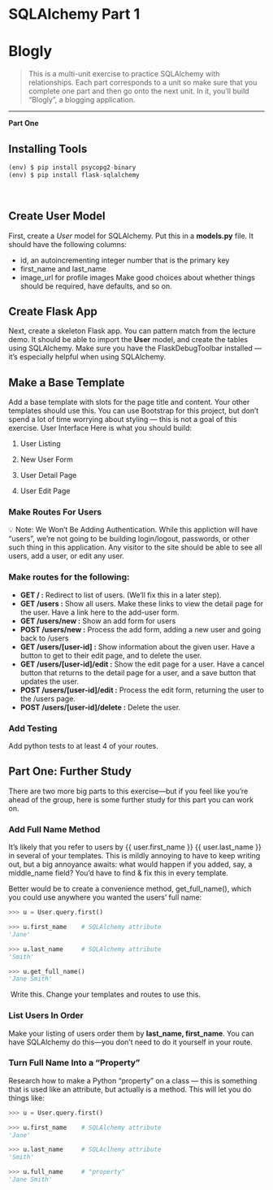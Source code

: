 # SQLAlchemy Part 1
# Blogly
> This is a multi-unit exercise to practice SQLAlchemy with relationships. Each part corresponds to a unit so make sure that you complete one part and then go onto the next unit.
> In it, you’ll build “Blogly”, a blogging application.
---
**Part One**
## Installing Tools 

```python
(env) $ pip install psycopg2-binary
(env) $ pip install flask-sqlalchemy
```
​
## Create User Model

First, create a *User* model for SQLAlchemy. Put this in a **models.py** file.
It should have the following columns:
* id, an autoincrementing integer number that is the primary key
* first_name and last_name
* image_url for profile images
Make good choices about whether things should be required, have defaults, and so on.

## Create Flask App
Next, create a skeleton Flask app. You can pattern match from the lecture demo.
It should be able to import the **User** model, and create the tables using SQLAlchemy. Make sure you have the FlaskDebugToolbar installed — it’s especially helpful when using SQLAlchemy.

## Make a Base Template
Add a base template with slots for the page title and content. Your other templates should use this.
You can use Bootstrap for this project, but don’t spend a lot of time worrying about styling — this is not a goal of this exercise.
User Interface
Here is what you should build:

1. User Listing

2. New User Form

3. User Detail Page

4. User Edit Page

### Make Routes For Users
💡
Note: We Won’t Be Adding Authentication. While this appliction will have “users”, we’re not going to be building login/logout, passwords, or other such thing in this application. Any visitor to the site should be able to see all users, add a user, or edit any user.

### Make routes for the following:

- **GET / :** Redirect to list of users. (We’ll fix this in a later step).
- **GET /users :** Show all users. Make these links to view the detail page for the user. Have a link here to the add-user form.
- **GET /users/new :** Show an add form for users
- **POST /users/new :** Process the add form, adding a new user and going back to /users
- **GET /users/[user-id] :** Show information about the given user. Have a button to get to their edit page, and to delete the user.
- **GET /users/[user-id]/edit :** Show the edit page for a user. Have a cancel button that returns to the detail page for a user, and a save button that updates the user.
- **POST /users/[user-id]/edit :** Process the edit form, returning the user to the /users page.
- **POST /users/[user-id]/delete :** Delete the user.

### Add Testing
Add python tests to at least 4 of your routes.

## Part One: Further Study
There are two more big parts to this exercise—but if you feel like you’re ahead of the group, here is some further study for this part you can work on.

### Add Full Name Method
It’s likely that you refer to users by {{ user.first_name }} {{ user.last_name }} in several of your templates. This is mildly annoying to have to keep writing out, but a big annoyance awaits: what would happen if you added, say, a middle_name field? You’d have to find & fix this in every template.

Better would be to create a convenience method, get_full_name(), which you could use anywhere you wanted the users’ full name:

```python
>>> u = User.query.first()

>>> u.first_name    # SQLAlchemy attribute
'Jane'

>>> u.last_name     # SQLAlchemy attribute
'Smith'

>>> u.get_full_name()
'Jane Smith'
```
​
Write this.
Change your templates and routes to use this.

### List Users In Order

Make your listing of users order them by **last_name, first_name**.
You can have SQLAlchemy do this—you don’t need to do it yourself in your route.

### Turn Full Name Into a “Property”

Research how to make a Python “property” on a class — this is something that is used like an attribute, but actually is a method. This will let you do things like:
```python
>>> u = User.query.first()

>>> u.first_name    # SQLAlchemy attribute
'Jane'

>>> u.last_name     # SQLAclhemy attribute
'Smith'

>>> u.full_name     # "property"
'Jane Smith'
```
